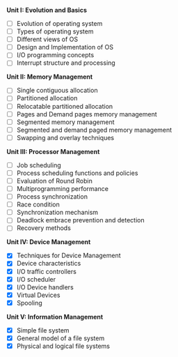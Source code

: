 **Unit I: Evolution and Basics**
- [ ] Evolution of operating system
- [ ] Types of operating system
- [ ] Different views of OS
- [ ] Design and Implementation of OS
- [ ] I/O programming concepts
- [ ] Interrupt structure and processing

**Unit II: Memory Management**
- [ ] Single contiguous allocation
- [ ] Partitioned allocation
- [ ] Relocatable partitioned allocation
- [ ] Pages and Demand pages memory management
- [ ] Segmented memory management
- [ ] Segmented and demand paged memory management
- [ ] Swapping and overlay techniques

**Unit III: Processor Management**
- [ ] Job scheduling
- [ ] Process scheduling functions and policies
- [ ] Evaluation of Round Robin
- [ ] Multiprogramming performance
- [ ] Process synchronization
- [ ] Race condition
- [ ] Synchronization mechanism
- [ ] Deadlock embrace prevention and detection
- [ ] Recovery methods

**Unit IV: Device Management**
- [x] Techniques for Device Management 
- [x] Device characteristics
- [x] I/O traffic controllers
- [x] I/O scheduler
- [x] I/O Device handlers
- [x] Virtual Devices
- [x] Spooling

**Unit V: Information Management**
- [x] Simple file system
- [x] General model of a file system
- [x] Physical and logical file systems